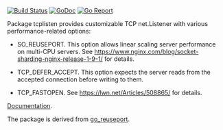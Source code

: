 [![Build Status](https://travis-ci.org/valyala/tcplisten.svg)](https://travis-ci.org/valyala/tcplisten)
[![GoDoc](https://godoc.org/github.com/valyala/tcplisten?status.svg)](http://godoc.org/github.com/valyala/tcplisten)
[![Go Report](https://goreportcard.com/badge/github.com/valyala/tcplisten)](https://goreportcard.com/report/github.com/valyala/tcplisten)


Package tcplisten provides customizable TCP net.Listener with various
performance-related options:

 * SO_REUSEPORT. This option allows linear scaling server performance
   on multi-CPU servers.
   See https://www.nginx.com/blog/socket-sharding-nginx-release-1-9-1/ for details.

 * TCP_DEFER_ACCEPT. This option expects the server reads from the accepted
   connection before writing to them.

 * TCP_FASTOPEN. See https://lwn.net/Articles/508865/ for details.


[Documentation](https://godoc.org/github.com/valyala/tcplisten).

The package is derived from [go_reuseport](https://github.com/kavu/go_reuseport).
